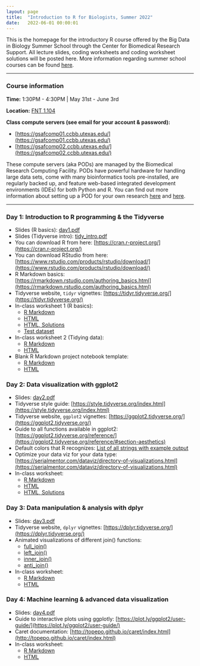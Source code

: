 ```yaml
---
layout: page
title:  "Introduction to R for Biologists, Summer 2022"
date:   2022-06-01 00:00:01
---
```


This is the homepage for the introductory R course offered by the Big Data in Biology Summer School through the Center for Biomedical Research Support. All lecture slides, coding worksheets and coding worksheet solutions will be posted here. More information regarding summer school courses can be found [here](https://research.utexas.edu/cbrs/classes/big-data-in-biology-summer-school/2022-summer-school/).

------
### Course information
**Time:** 1:30PM - 4:30PM | May 31st - June 3rd

**Location:** [FNT 1.104](https://utdirect.utexas.edu/apps/campus/buildings/nlogon/maps/UTM/fnt/)

**Class compute servers (see email for your account & password):**
  * [https://gsafcomp01.ccbb.utexas.edu/](https://gsafcomp01.ccbb.utexas.edu/)
  * [https://gsafcomp02.ccbb.utexas.edu/](https://gsafcomp02.ccbb.utexas.edu/)

These compute servers (aka PODs) are managed by the Biomedical Research Computing Facility. PODs have powerful hardware for handling large data sets, come with many bioinformatics tools pre-installed, are regularly backed up, and feature web-based integrated development environments (IDEs) for both Python and R. You can find out more information about setting up a POD for your own research [here](https://research.utexas.edu/cbrs/cores/cbb/computing-resources/) and [here](https://wikis.utexas.edu/display/RCTFusers). 

------

### **Day 1: Introduction to R programming & the Tidyverse**
* Slides (R basics): [day1.pdf](/classes/IntroR_2022/slides/day1.pdf)
* Slides (Tidyverse intro): [tidy_intro.pdf](/classes/IntroR_2022/slides/tidy_intro.pdf)
* You can download R from here: [https://cran.r-project.org/](https://cran.r-project.org/)
* You can download RStudio from here: [https://www.rstudio.com/products/rstudio/download/](https://www.rstudio.com/products/rstudio/download/)
* R Markdown basics: [https://rmarkdown.rstudio.com/authoring_basics.html](https://rmarkdown.rstudio.com/authoring_basics.html)
* Tidyverse website, `tidyr` vignettes: [https://tidyr.tidyverse.org/](https://tidyr.tidyverse.org/)
* In-class worksheet 1 (R basics):
    - [R Markdown](/classes/IntroR_2022/worksheets/day1.Rmd)
    - [HTML](/classes/IntroR_2022/worksheets/day1.html)
    - [HTML, Solutions](/classes/IntroR_2022/worksheets/day1_solutions.html)
    - [Test dataset](/classes/datasets/mushrooms_small.csv)
* In-class worksheet 2 (Tidying data):
    - [R Markdown](/classes/IntroR_2022/worksheets/tidying.Rmd)
    - [HTML](/classes/IntroR_2022/worksheets/tidying.html)
* Blank R Markdown project notebook template:
    - [R Markdown](/classes/files/template.Rmd)
    - [HTML](/classes/files/template.html)

### **Day 2: Data visualization with ggplot2**
* Slides: [day2.pdf](/classes/IntroR_2022/slides/day2.pdf)
* Tidyverse style guide: [https://style.tidyverse.org/index.html](https://style.tidyverse.org/index.html)
* Tidyverse website, `ggplot2` vignettes: [https://ggplot2.tidyverse.org/](https://ggplot2.tidyverse.org/)
* Guide to all functions available in ggplot2: [https://ggplot2.tidyverse.org/reference/](https://ggplot2.tidyverse.org/reference/#section-aesthetics)
* Default colors that R recognizes: [List of all strings with example output](http://www.stat.columbia.edu/~tzheng/files/Rcolor.pdf)
* Optimize your data viz for your data type: [https://serialmentor.com/dataviz/directory-of-visualizations.html](https://serialmentor.com/dataviz/directory-of-visualizations.html)
* In-class worksheet:
    - [R Markdown](/classes/IntroR_2022/worksheets/day2.Rmd)
    - [HTML](/classes/IntroR_2022/worksheets/day2.html)
    - [HTML, Solutions](/classes/IntroR_2022/worksheets/day2_solutions.html)

### **Day 3: Data manipulation & analysis with dplyr**
* Slides: [day3.pdf](/classes/IntroR_2022/slides/day3.pdf)
* Tidyverse website, `dplyr` vignettes: [https://dplyr.tidyverse.org/](https://dplyr.tidyverse.org/)
* Animated visualizations of different join() functions:
    - [full_join()](https://github.com/corydupai/OCH_codealong/blob/master/animated-full-join.gif)
    - [left_join()](https://github.com/corydupai/OCH_codealong/blob/master/animated-left-join.gif)
    - [inner_join()](https://github.com/corydupai/OCH_codealong/blob/master/animated-inner-join.gif)
    - [anti_join()](https://github.com/corydupai/OCH_codealong/blob/master/animated-anti-join.gif)
* In-class worksheet:
    - [R Markdown](/classes/IntroR_2022/worksheets/day3.Rmd)
    - [HTML](/classes/IntroR_2022/worksheets/day3.html)

### **Day 4: Machine learning & advanced data visualization**
* Slides: [day4.pdf](/classes/IntroR_2022/slides/.pdf)
* Guide to interactive plots using ggplotly: [https://plot.ly/ggplot2/user-guide/](https://plot.ly/ggplot2/user-guide/)
* Caret documentation: [http://topepo.github.io/caret/index.html](http://topepo.github.io/caret/index.html)
* In-class worksheet:
    - [R Markdown](/classes/IntroR_2022/worksheets/.Rmd)
    - [HTML](/classes/IntroR_2022/worksheets/.html)
